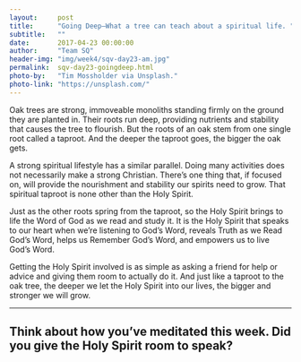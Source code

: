```yaml
---
layout:     post
title:      "Going Deep—What a tree can teach about a spiritual life. "
subtitle:   ""
date:       2017-04-23 00:00:00
author:     "Team SQ"
header-img: "img/week4/sqv-day23-am.jpg"
permalink:  sqv-day23-goingdeep.html
photo-by:   "Tim Mossholder via Unsplash."
photo-link: "https://unsplash.com/"
---
```


<p>Oak trees are strong, immoveable monoliths standing firmly on the ground they are planted in. Their roots run deep, providing nutrients and stability that causes the tree to flourish. But the roots of an oak stem from one single root called a taproot. And the deeper the taproot goes, the bigger the oak gets.</p>

<p>A strong spiritual lifestyle has a similar parallel. Doing many activities does not necessarily make a strong Christian. There’s one thing that, if focused on, will provide the nourishment and stability our spirits need to grow. That spiritual taproot is none other than the Holy Spirit.</p>

<p>Just as the other roots spring from the taproot, so the Holy Spirit brings to life the Word of God as we read and study it. It is the Holy Spirit that speaks to our heart when we’re listening to God’s Word, reveals Truth as we Read God’s Word, helps us Remember God’s Word, and empowers us to live God’s Word.</p>

<p>Getting the Holy Spirit involved is as simple as asking a friend for help or advice and giving them room to actually do it. And just like a taproot to the oak tree, the deeper we let the Holy Spirit into our lives, the bigger and stronger we will grow.</p>

<hr>

<h2 class="section-heading">Think about how you’ve meditated this week. Did you give the Holy Spirit room to speak?</h2>